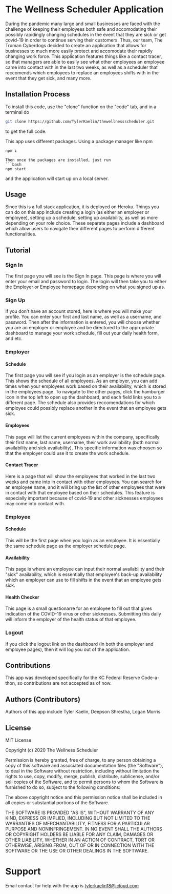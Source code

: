 # The Wellness Scheduler Application
During the pandemic many large and small businesses are faced with the challenge of keeping their employees both safe and accomodating their possibly rapidingly changing schedules in the event that they are sick or get covid-19 in order to continue serving their customers. Thus, our team, The Truman Cyberdogs decided to create an application that allows for businesses to much more easily protect and accomodate their rapidly changing work force. This application features things like a contact tracer, so that managers are able to easily see what other employees an employee came into contact with in the last two weeks, as well as a scheduler that reccomends which employees to replace an employees shifts with in the event that they get sick, and many more. 

## Installation Process
To install this code, use the "clone" function on the "code" tab, and in a terminal do
```bash
git clone https://github.com/TylerKaelin/thewellnessscheduler.git
```
to get the full code. 

This app uses different packages. Using a package manager like npm
```bash
npm i
```
```
Then once the packages are installed, just run
```bash
npm start
```
and the application will start up on a local server.

## Usage
Since this is a full stack application, it is deployed on Heroku. Things you can do on this app include creating a login (as either an employer or employee), setting up a schedule, setting up availability, as well as more depending on your role choice. These separate pages include a dashboard which allow users to navigate their different pages to perform different functionalities.

## Tutorial
### Sign In
The first page you will see is the Sign In page. This page is where you will enter your email and password to login. The login will then take you to either the Employer or Employee homepage depending on what you signed up as.

### Sign Up
If you don't have an account stored, here is where you will make your profile. You can enter your first and last name, as well as a username, and password. Then after the information is entered, you will choose whether you are an employer or employee and be directored to the appropriate dashboard to manage your work schedule, fill out your daily health form, and etc.

### Employer
#### Schedule
The first page you will see if you login as an employer is the schedule page. This shows the schedule of all employees. As an employer, you can add times when your employees  work based on their availability, which is stored in the employees page. To navigate to the other pages, click the hamburger icon in the top left to open up the dashboard, and each field links you to a different page. The schedule also provides reccomendations for which employee could possibly replace another in the event that an employee gets sick.

#### Employees
This page will list the current employees within the company, specifically their first name, last name, username, their work availability (both normal availability and sick availability). This specific information was choosen so that the employer could use it to create the work schedule. 

#### Contact Tracer
Here is a page that will show the employees that worked in the last two weeks and came into in contact with other employees. You can search for an employee name, and it will bring up the list of other employees that were in contact with that employee based on their schedules. This feature is especially important because of covid-19 and other sicknesses employees may come into contact with.

### Employee
#### Schedule
This will be the first page when you login as an employee. It is essentially the same schedule page as the employer schedule page.

#### Availability
This page is where an employee can input their normal availability and their "sick" availability, which is essentially that employee's back-up availability which an employer can use to fill shifts in the event that an employee gets sick.

#### Health Checker
This page is a small questionarre for an employee to fill out that gives indication of the COVID-19 virus or other sicknesses. Submitting this daily will inform the employer of the health status of that employee.

### Logout
If you click the logout link on the dashboard (in both the employer and employee pages), then it will log you out of the application.

## Contributions
This app was developed specifically for the KC Federal Reserve Code-a-thon, so contributions are not accepted as of now. 

## Authors (Contributors)
Authors of this app include Tyler Kaelin, Deepson Shrestha, Logan Morris

## License
MIT License

Copyright (c) 2020 The Wellness Scheduler

Permission is hereby granted, free of charge, to any person obtaining a copy
of this software and associated documentation files (the "Software"), to deal
in the Software without restriction, including without limitation the rights
to use, copy, modify, merge, publish, distribute, sublicense, and/or sell
copies of the Software, and to permit persons to whom the Software is
furnished to do so, subject to the following conditions:

The above copyright notice and this permission notice shall be included in all
copies or substantial portions of the Software.

THE SOFTWARE IS PROVIDED "AS IS", WITHOUT WARRANTY OF ANY KIND, EXPRESS OR
IMPLIED, INCLUDING BUT NOT LIMITED TO THE WARRANTIES OF MERCHANTABILITY,
FITNESS FOR A PARTICULAR PURPOSE AND NONINFRINGEMENT. IN NO EVENT SHALL THE
AUTHORS OR COPYRIGHT HOLDERS BE LIABLE FOR ANY CLAIM, DAMAGES OR OTHER
LIABILITY, WHETHER IN AN ACTION OF CONTRACT, TORT OR OTHERWISE, ARISING FROM,
OUT OF OR IN CONNECTION WITH THE SOFTWARE OR THE USE OR OTHER DEALINGS IN THE
SOFTWARE.

# Support
Email contact for help with the app is tylerkaelin18@icloud.com
